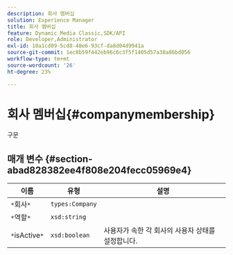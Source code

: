 ```yaml
---
description: 회사 멤버십
solution: Experience Manager
title: 회사 멤버십
feature: Dynamic Media Classic,SDK/API
role: Developer,Administrator
exl-id: 10a1cd09-5cd8-48e6-93cf-da8d04d9941a
source-git-commit: 1ec8b59f442eb96c6c3f5f1405d57a38a86bd056
workflow-type: tm+mt
source-wordcount: '26'
ht-degree: 23%

---
```


# 회사 멤버십{#companymembership}

구문

## 매개 변수 {#section-abad828382ee4f808e204fecc05969e4}

| 이름 | 유형 | 설명 |
|---|---|---|
| `*`회사`*` | `types:Company` |  |
| `*`역할`*` | `xsd:string` |  |
| `*`isActive`*` | `xsd:boolean` | 사용자가 속한 각 회사의 사용자 상태를 설정합니다. |
